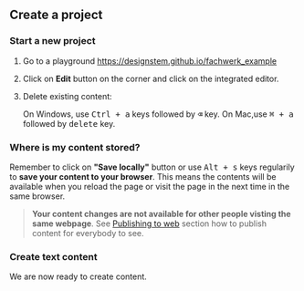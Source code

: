 ## Create a project

### Start a new project

1. Go to a playground https://designstem.github.io/fachwerk_example

2. Click on **Edit** button on the corner and click on the integrated editor.

3. Delete existing content:

	On Windows, use <kbd>Ctrl + a</kbd> keys followed by <kbd>⌫</kbd> key.
	On Mac,use <kbd>⌘ + a</kbd> followed by <kbd>delete</kbd> key.

### Where is my content stored?

Remember to click on **"Save locally"** button or use <kbd>Alt + s</kbd> keys regularily to **save your content to your browser**.  This means the contents will be available when you reload the page or visit the page in the next time in the same browser.

> **Your content changes are not available for other people visting the same webpage**. See [Publishing to web]() section how to publish content for everybody to see.

### Create text content

We are now ready to create content.



